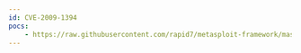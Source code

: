 ```yaml
---
id: CVE-2009-1394
pocs:
    - https://raw.githubusercontent.com/rapid7/metasploit-framework/master/modules/exploits/windows/smb/timbuktu_plughntcommand_bof.rb
---
```

